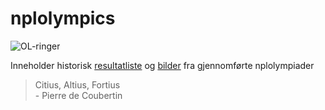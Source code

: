 # nplolympics

![OL-ringer](https://upload.wikimedia.org/wikipedia/commons/thumb/5/5c/Olympic_rings_without_rims.svg/2560px-Olympic_rings_without_rims.svg.png)

Inneholder historisk [resultatliste](./results.md) og [bilder](./pics/) fra gjennomførte nplolympiader

> Citius, Altius, Fortius  
> \- Pierre de Coubertin
